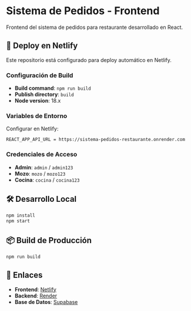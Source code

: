 # Sistema de Pedidos - Frontend

Frontend del sistema de pedidos para restaurante desarrollado en React.

## 🚀 Deploy en Netlify

Este repositorio está configurado para deploy automático en Netlify.

### Configuración de Build

- **Build command**: `npm run build`
- **Publish directory**: `build`
- **Node version**: 18.x

### Variables de Entorno

Configurar en Netlify:

```
REACT_APP_API_URL = https://sistema-pedidos-restaurante.onrender.com
```

### Credenciales de Acceso

- **Admin**: `admin` / `admin123`
- **Mozo**: `mozo` / `mozo123`
- **Cocina**: `cocina` / `cocina123`

## 🛠️ Desarrollo Local

```bash
npm install
npm start
```

## 📦 Build de Producción

```bash
npm run build
```

## 🔗 Enlaces

- **Frontend**: [Netlify](https://vermillion-snickerdoodle-5f1291.netlify.app)
- **Backend**: [Render](https://sistema-pedidos-restaurante.onrender.com)
- **Base de Datos**: [Supabase](https://supabase.com)